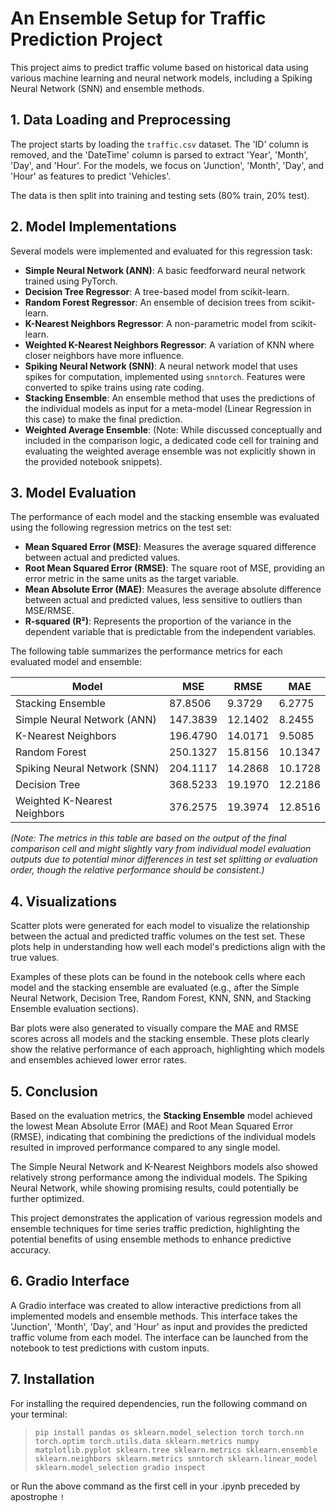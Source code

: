 # An Ensemble Setup for Traffic Prediction Project

This project aims to predict traffic volume based on historical data using various machine learning and neural network models, including a Spiking Neural Network (SNN) and ensemble methods.

## 1. Data Loading and Preprocessing

The project starts by loading the `traffic.csv` dataset. The 'ID' column is removed, and the 'DateTime' column is parsed to extract 'Year', 'Month', 'Day', and 'Hour'. For the models, we focus on 'Junction', 'Month', 'Day', and 'Hour' as features to predict 'Vehicles'.

The data is then split into training and testing sets (80% train, 20% test).

## 2. Model Implementations

Several models were implemented and evaluated for this regression task:

-   **Simple Neural Network (ANN)**: A basic feedforward neural network trained using PyTorch.
-   **Decision Tree Regressor**: A tree-based model from scikit-learn.
-   **Random Forest Regressor**: An ensemble of decision trees from scikit-learn.
-   **K-Nearest Neighbors Regressor**: A non-parametric model from scikit-learn.
-   **Weighted K-Nearest Neighbors Regressor**: A variation of KNN where closer neighbors have more influence.
-   **Spiking Neural Network (SNN)**: A neural network model that uses spikes for computation, implemented using `snntorch`. Features were converted to spike trains using rate coding.
-   **Stacking Ensemble**: An ensemble method that uses the predictions of the individual models as input for a meta-model (Linear Regression in this case) to make the final prediction.
-   **Weighted Average Ensemble**: (Note: While discussed conceptually and included in the comparison logic, a dedicated code cell for training and evaluating the weighted average ensemble was not explicitly shown in the provided notebook snippets).

## 3. Model Evaluation

The performance of each model and the stacking ensemble was evaluated using the following regression metrics on the test set:

-   **Mean Squared Error (MSE)**: Measures the average squared difference between actual and predicted values.
-   **Root Mean Squared Error (RMSE)**: The square root of MSE, providing an error metric in the same units as the target variable.
-   **Mean Absolute Error (MAE)**: Measures the average absolute difference between actual and predicted values, less sensitive to outliers than MSE/RMSE.
-   **R-squared (R²)**: Represents the proportion of the variance in the dependent variable that is predictable from the independent variables.

The following table summarizes the performance metrics for each evaluated model and ensemble:

| Model                        | MSE       | RMSE      | MAE     |
|------------------------------|-----------|-----------|---------|
| Stacking Ensemble            | 87.8506   | 9.3729    | 6.2775  |
| Simple Neural Network (ANN)  | 147.3839  | 12.1402   | 8.2455  |
| K-Nearest Neighbors          | 196.4790  | 14.0171   | 9.5085  |
| Random Forest                | 250.1327  | 15.8156   | 10.1347 |
| Spiking Neural Network (SNN) | 204.1117  | 14.2868   | 10.1728 |
| Decision Tree                | 368.5233  | 19.1970   | 12.2186 |
| Weighted K-Nearest Neighbors | 376.2575  | 19.3974   | 12.8516 |

*(Note: The metrics in this table are based on the output of the final comparison cell and might slightly vary from individual model evaluation outputs due to potential minor differences in test set splitting or evaluation order, though the relative performance should be consistent.)*

## 4. Visualizations

Scatter plots were generated for each model to visualize the relationship between the actual and predicted traffic volumes on the test set. These plots help in understanding how well each model's predictions align with the true values.

Examples of these plots can be found in the notebook cells where each model and the stacking ensemble are evaluated (e.g., after the Simple Neural Network, Decision Tree, Random Forest, KNN, SNN, and Stacking Ensemble evaluation sections).

Bar plots were also generated to visually compare the MAE and RMSE scores across all models and the stacking ensemble. These plots clearly show the relative performance of each approach, highlighting which models and ensembles achieved lower error rates.

## 5. Conclusion

Based on the evaluation metrics, the **Stacking Ensemble** model achieved the lowest Mean Absolute Error (MAE) and Root Mean Squared Error (RMSE), indicating that combining the predictions of the individual models resulted in improved performance compared to any single model.

The Simple Neural Network and K-Nearest Neighbors models also showed relatively strong performance among the individual models. The Spiking Neural Network, while showing promising results, could potentially be further optimized.

This project demonstrates the application of various regression models and ensemble techniques for time series traffic prediction, highlighting the potential benefits of using ensemble methods to enhance predictive accuracy.

## 6. Gradio Interface

A Gradio interface was created to allow interactive predictions from all implemented models and ensemble methods. This interface takes the 'Junction', 'Month', 'Day', and 'Hour' as input and provides the predicted traffic volume from each model. The interface can be launched from the notebook to test predictions with custom inputs.

## 7. Installation
For installing the required dependencies, run the following command on your terminal: 
>`pip install pandas os sklearn.model_selection torch torch.nn torch.optim torch.utils.data sklearn.metrics numpy matplotlib.pyplot sklearn.tree sklearn.metrics sklearn.ensemble sklearn.neighbors sklearn.metrics snntorch sklearn.linear_model sklearn.model_selection gradio inspect`

or 
Run the above command as the first cell in your .ipynb preceded by apostrophe `!`
